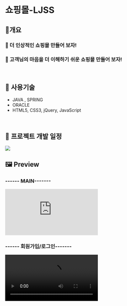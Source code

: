 <h1>쇼핑몰-LJSS </h1>
<h2>🥇개요</h2>
<h3>🎯 더 인상적인 쇼핑몰 만들어 보자!</h3>
<h3>🎯 고객님의 마음을 더 이해하기 쉬운 쇼핑몰 만들어 보자!</h3>
<br>

<h2>🚀 사용기술</h2>
<ul>
  <li> JAVA , SPRING</li>
  <li>ORACLE</li>
  <li>HTML5, CSS3, jQuery, JavaScript</li>
</ul>
<br>

<h2>📆 프로젝트 개발 일정 </h2>
<img src="https://github.com/sxw77435/MiniProject_LJSS/assets/149069669/14cac325-126c-46e6-a2df-c5c4df70134c">

<div class="video">
<h2>🖼 Preview </h2>
<h3>------ MAIN-------</h3>
<iframe width="WIDTH" height="HEIGHT" src="https://youtu.be/yazdOE8VNmg?si=SO-zVnBAzqTQKBTU" frameborder="0" allowfullscreen></iframe>

<h3>------ 회원가입/로그인-------</h3>
<video src="https://github.com/sxw77435/MiniProject_LJSS/assets/149069669/2d55dfd6-7f06-405a-a105-390aee116d7c">

</div>
